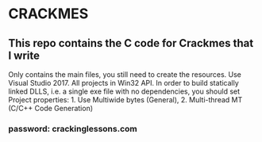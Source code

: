 # CRACKMES
## This repo contains the C code for Crackmes that I write
 Only contains the main files, you still need to create the resources. Use Visual Studio 2017. All projects in Win32 API. In order to  build statically linked DLLS, i.e. a single exe file with no dependencies, you should set Project properties:  1. Use Multiwide bytes (General), 2. Multi-thread MT (C/C++ Code Generation)
### password: crackinglessons.com
